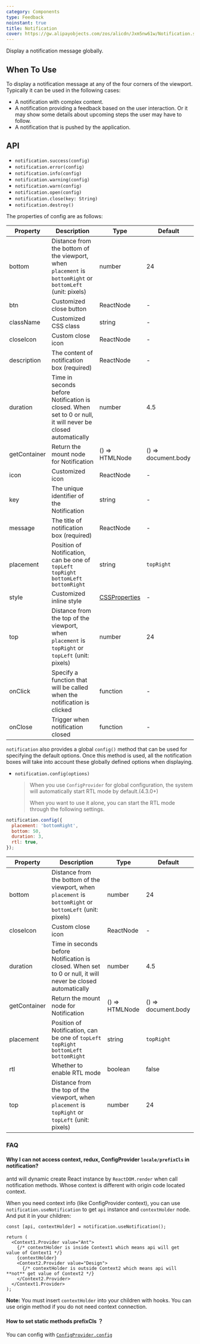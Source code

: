 ```yaml
---
category: Components
type: Feedback
noinstant: true
title: Notification
cover: https://gw.alipayobjects.com/zos/alicdn/Jxm5nw61w/Notification.svg
---
```


Display a notification message globally.

## When To Use

To display a notification message at any of the four corners of the viewport. Typically it can be used in the following cases:

- A notification with complex content.
- A notification providing a feedback based on the user interaction. Or it may show some details about upcoming steps the user may have to follow.
- A notification that is pushed by the application.

## API

- `notification.success(config)`
- `notification.error(config)`
- `notification.info(config)`
- `notification.warning(config)`
- `notification.warn(config)`
- `notification.open(config)`
- `notification.close(key: String)`
- `notification.destroy()`

The properties of config are as follows:

| Property | Description | Type | Default |
| --- | --- | --- | --- |
| bottom | Distance from the bottom of the viewport, when `placement` is `bottomRight` or `bottomLeft` (unit: pixels) | number | 24 |
| btn | Customized close button | ReactNode | - |
| className | Customized CSS class | string | - |
| closeIcon | Custom close icon | ReactNode | - |
| description | The content of notification box (required) | ReactNode | - |
| duration | Time in seconds before Notification is closed. When set to 0 or null, it will never be closed automatically | number | 4.5 |
| getContainer | Return the mount node for Notification | () => HTMLNode | () => document.body |
| icon | Customized icon | ReactNode | - |
| key | The unique identifier of the Notification | string | - |
| message | The title of notification box (required) | ReactNode | - |
| placement | Position of Notification, can be one of `topLeft` `topRight` `bottomLeft` `bottomRight` | string | `topRight` |
| style | Customized inline style | [CSSProperties](https://github.com/DefinitelyTyped/DefinitelyTyped/blob/e434515761b36830c3e58a970abf5186f005adac/types/react/index.d.ts#L794) | - |
| top | Distance from the top of the viewport, when `placement` is `topRight` or `topLeft` (unit: pixels) | number | 24 |
| onClick | Specify a function that will be called when the notification is clicked | function | - |
| onClose | Trigger when notification closed | function | - |

`notification` also provides a global `config()` method that can be used for specifying the default options. Once this method is used, all the notification boxes will take into account these globally defined options when displaying.

- `notification.config(options)`

  > When you use `ConfigProvider` for global configuration, the system will automatically start RTL mode by default.(4.3.0+)
  >
  > When you want to use it alone, you can start the RTL mode through the following settings.

```js
notification.config({
  placement: 'bottomRight',
  bottom: 50,
  duration: 3,
  rtl: true,
});
```

| Property | Description | Type | Default |
| --- | --- | --- | --- |
| bottom | Distance from the bottom of the viewport, when `placement` is `bottomRight` or `bottomLeft` (unit: pixels) | number | 24 |
| closeIcon | Custom close icon | ReactNode | - |
| duration | Time in seconds before Notification is closed. When set to 0 or null, it will never be closed automatically | number | 4.5 |
| getContainer | Return the mount node for Notification | () => HTMLNode | () => document.body |
| placement | Position of Notification, can be one of `topLeft` `topRight` `bottomLeft` `bottomRight` | string | `topRight` |
| rtl | Whether to enable RTL mode | boolean | false |
| top | Distance from the top of the viewport, when `placement` is `topRight` or `topLeft` (unit: pixels) | number | 24 |

### FAQ

#### Why I can not access context, redux, ConfigProvider `locale/prefixCls` in notification?

antd will dynamic create React instance by `ReactDOM.render` when call notification methods. Whose context is different with origin code located context.

When you need context info (like ConfigProvider context), you can use `notification.useNotification` to get `api` instance and `contextHolder` node. And put it in your children:

```tsx
const [api, contextHolder] = notification.useNotification();

return (
  <Context1.Provider value="Ant">
    {/* contextHolder is inside Context1 which means api will get value of Context1 */}
    {contextHolder}
    <Context2.Provider value="Design">
      {/* contextHolder is outside Context2 which means api will **not** get value of Context2 */}
    </Context2.Provider>
  </Context1.Provider>
);
```

**Note:** You must insert `contextHolder` into your children with hooks. You can use origin method if you do not need context connection.

#### How to set static methods prefixCls ？

You can config with [`ConfigProvider.config`](</components/config-provider/#ConfigProvider.config()-4.13.0+>)
